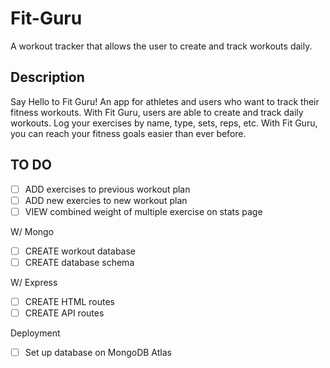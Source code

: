 # Fit-Guru
A workout tracker that allows the user to create and track workouts daily. 

## Description 
Say Hello to Fit Guru! An app for athletes and users who want to track their fitness workouts. With Fit Guru, users are able to create and track daily workouts. Log your exercises by name, type, sets, reps, etc. With Fit Guru, you can reach your fitness goals easier than ever before. 

## TO DO 
- [ ] ADD exercises to previous workout plan
- [ ] ADD new exercies to new workout plan
- [ ] VIEW combined weight of multiple exercise on stats page

W/ Mongo 
- [ ] CREATE workout database
- [ ] CREATE database schema 

W/ Express 
- [ ] CREATE HTML routes 
- [ ] CREATE API routes

Deployment
- [ ] Set up database on MongoDB Atlas 